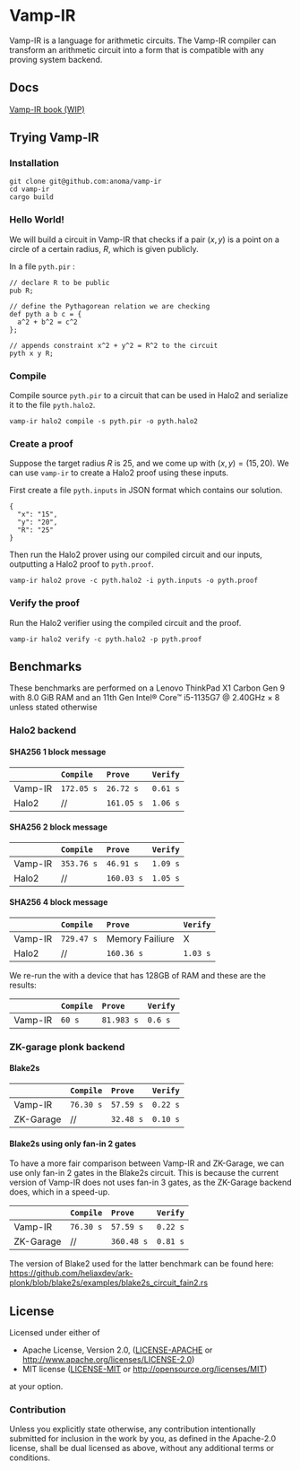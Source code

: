 # Vamp-IR

Vamp-IR is a language for arithmetic circuits. The Vamp-IR compiler can transform an arithmetic circuit into a form that is compatible with any proving system backend.

## Docs

[Vamp-IR book (WIP)](https://github.com/anoma/VampIR-Book)

## Trying Vamp-IR

### Installation
```
git clone git@github.com:anoma/vamp-ir
cd vamp-ir
cargo build
```

### Hello World!

We will build a circuit in Vamp-IR that checks if a pair $(x, y)$ is a point on a circle of a certain radius, $R$, which is given publicly.

In a file `pyth.pir` :
```
// declare R to be public
pub R;

// define the Pythagorean relation we are checking
def pyth a b c = {
  a^2 + b^2 = c^2
};

// appends constraint x^2 + y^2 = R^2 to the circuit
pyth x y R;
```

### Compile
Compile source `pyth.pir` to a circuit that can be used in Halo2 and serialize it to the file `pyth.halo2`.

```
vamp-ir halo2 compile -s pyth.pir -o pyth.halo2
```

### Create a proof

Suppose the target radius $R$ is $25$, and we come up with $(x, y) = (15, 20)$. We can use `vamp-ir` to create a Halo2 proof using these inputs.

First create a file `pyth.inputs` in JSON format which contains our solution.

```
{
  "x": "15",
  "y": "20",
  "R": "25"
}
```
Then run the Halo2 prover using our compiled circuit and our inputs, outputting a Halo2 proof to `pyth.proof`.

```
vamp-ir halo2 prove -c pyth.halo2 -i pyth.inputs -o pyth.proof
```

### Verify the proof

Run the Halo2 verifier using the compiled circuit and the proof.

```
vamp-ir halo2 verify -c pyth.halo2 -p pyth.proof
```

### 

## Benchmarks
These benchmarks are performed on a Lenovo ThinkPad X1 Carbon Gen 9 with 8.0 GiB RAM and 
an 11th Gen Intel® Core™ i5-1135G7 @ 2.40GHz × 8 unless stated otherwise
### Halo2 backend

#### SHA256 1 block message

|         | `Compile`  | `Prove`    | `Verify` |
|:--------|:-----------|:-----------|:---------|
| Vamp-IR | `172.05 s` | `26.72 s`  | `0.61 s` |
| Halo2   | //         | `161.05 s` | `1.06 s` |

#### SHA256 2 block message

|         | `Compile`  | `Prove`    | `Verify` |
|:--------|:-----------|:-----------|:---------|
| Vamp-IR | `353.76 s` | `46.91 s`  | `1.09 s` |
| Halo2   | //         | `160.03 s` | `1.05 s` |

#### SHA256 4 block message

|         | `Compile`  | `Prove`         | `Verify` |
|:--------|:-----------|:----------------|:---------|
| Vamp-IR | `729.47 s` | Memory Failiure | X        |
| Halo2   | //         | `160.36 s`      | `1.03 s` |

We re-run the with a device that has 128GB of RAM and these are the results:

|         | `Compile` | `Prove`    | `Verify` |
|:--------|:----------|:-----------|:---------|
| Vamp-IR | `60 s`    | `81.983 s` | `0.6 s ` |

### ZK-garage plonk backend

#### Blake2s

|           | `Compile` | `Prove`   | `Verify` |
|:----------|:----------|:----------|:---------|
| Vamp-IR   | `76.30 s` | `57.59 s` | `0.22 s` |
| ZK-Garage | //        | `32.48 s` | `0.10 s` |

#### Blake2s using only fan-in 2 gates
To have a more fair comparison between Vamp-IR and ZK-Garage, we can use only fan-in 2 gates in the Blake2s circuit.
This is because the current version of Vamp-IR does not uses fan-in 3 gates, as the ZK-Garage backend does, which in a 
speed-up.

|           | `Compile` | `Prove`    | `Verify` |
|:----------|:----------|:-----------|:---------|
| Vamp-IR   | `76.30 s` | `57.59 s`  | `0.22 s` |
| ZK-Garage | //        | `360.48 s` | `0.81 s` |

The version of Blake2 used for the latter benchmark can be found here:
https://github.com/heliaxdev/ark-plonk/blob/blake2s/examples/blake2s_circuit_fain2.rs


## License

Licensed under either of

 * Apache License, Version 2.0, ([LICENSE-APACHE](LICENSE-APACHE) or
   http://www.apache.org/licenses/LICENSE-2.0)
 * MIT license ([LICENSE-MIT](LICENSE-MIT) or http://opensource.org/licenses/MIT)

at your option.

### Contribution

Unless you explicitly state otherwise, any contribution intentionally
submitted for inclusion in the work by you, as defined in the Apache-2.0
license, shall be dual licensed as above, without any additional terms or
conditions.
